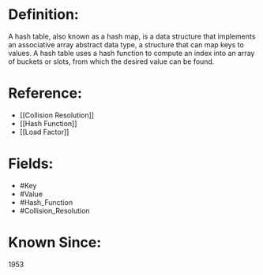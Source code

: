 

# Definition:
A hash table, also known as a hash map, is a data structure that implements an associative array abstract data type, a structure that can map keys to values. A hash table uses a hash function to compute an index into an array of buckets or slots, from which the desired value can be found.

# Reference:
- [[Collision Resolution]]
- [[Hash Function]]
- [[Load Factor]]

# Fields: 
- #Key
- #Value
- #Hash_Function
- #Collision_Resolution

# Known Since:
1953

